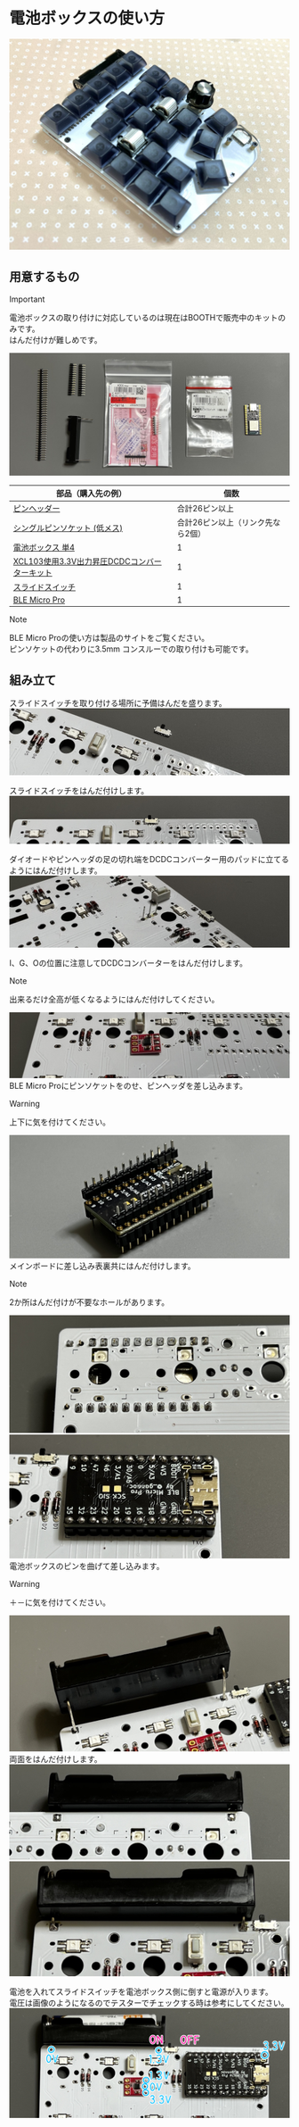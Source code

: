 # 電池ボックスの使い方
![](img/IMG_0909.jpg)


## 用意するもの
> [!IMPORTANT] 
> 電池ボックスの取り付けに対応しているのは現在はBOOTHで販売中のキットのみです。  
> はんだ付けが難しめです。

![](img/IMG_0746.jpg)

|部品（購入先の例）|個数|
|-|-|
|[ピンヘッダー](https://akizukidenshi.com/catalog/g/g100167/)|合計26ピン以上|
|[シングルピンソケット (低メス) ](https://akizukidenshi.com/catalog/g/g100661/)|合計26ピン以上（リンク先なら2個）|
|[電池ボックス 単4](https://akizukidenshi.com/catalog/g/g102670/)|1|
|[XCL103使用3.3V出力昇圧DCDCコンバーターキット](https://akizukidenshi.com/catalog/g/g116116/)|1|
|[スライドスイッチ](https://akizukidenshi.com/catalog/g/g113989/)|1|
|[BLE Micro Pro](https://shop.yushakobo.jp/products/ble-micro-pro)|1|

> [!NOTE]
> BLE Micro Proの使い方は製品のサイトをご覧ください。  
> ピンソケットの代わりに3.5mm コンスルーでの取り付けも可能です。

## 組み立て
スライドスイッチを取り付ける場所に予備はんだを盛ります。
![](img/IMG_0752.jpg)

スライドスイッチをはんだ付けします。
![](img/IMG_0755.jpg)

ダイオードやピンヘッダの足の切れ端をDCDCコンバーター用のパッドに立てるようにはんだ付けします。
![](img/IMG_0756.jpg)

I、G、Oの位置に注意してDCDCコンバーターをはんだ付けします。

> [!NOTE]
> 出来るだけ全高が低くなるようにはんだ付けしてください。

![](img/IMG_0758.jpg)
BLE Micro Proにピンソケットをのせ、ピンヘッダを差し込みます。

> [!WARNING]
> 上下に気を付けてください。

![](img/IMG_0772.jpg)
メインボードに差し込み表裏共にはんだ付けします。
> [!NOTE]
> 2か所はんだ付けが不要なホールがあります。

![](img/IMG_0773.jpg)
![](img/IMG_0777.jpg)
電池ボックスのピンを曲げて差し込みます。

> [!WARNING]
> ＋－に気を付けてください。

![](img/IMG_0779.jpg)
両面をはんだ付けします。
![](img/IMG_0782.jpg)
![](img/IMG_0785.jpg)

電池を入れてスライドスイッチを電池ボックス側に倒すと電源が入ります。  
電圧は画像のようになるのでテスターでチェックする時は参考にしてください。
![](img/IMG_0787.jpg)


